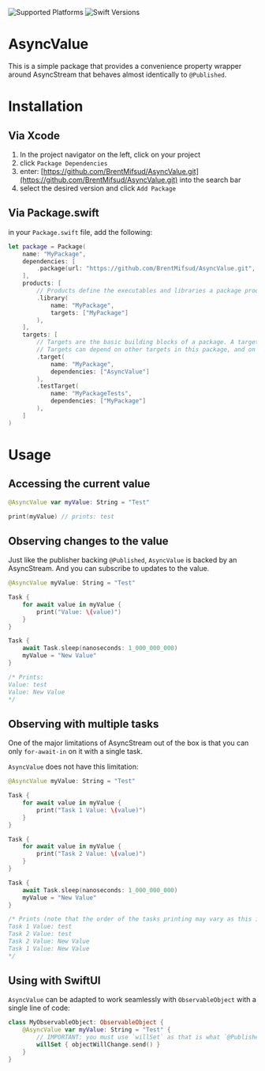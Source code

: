 ![Supported Platforms](https://img.shields.io/static/v1?label=Supported%20Platforms&message=iOS%20|%20macOS%20|%20tvOS%20|%20watchOS%20|%20linux&color=red&style=flat&logo=swift&labelColor=white) ![Swift Versions](https://img.shields.io/static/v1?label=Swift&message=5.5&color=red&style=flat&logo=swift&labelColor=white)

# AsyncValue

This is a simple package that provides a convenience property wrapper around AsyncStream that behaves almost identically to `@Published`.

# Installation

## Via Xcode

1. In the project navigator on the left, click on your project
2. click `Package Dependencies`
3. enter: [https://github.com/BrentMifsud/AsyncValue.git](https://github.com/BrentMifsud/AsyncValue.git) into the search bar
4. select the desired version and click `Add Package`

## Via Package.swift

in your `Package.swift` file, add the following:

```swift
let package = Package(
    name: "MyPackage",
    dependencies: [
        .package(url: "https://github.com/BrentMifsud/AsyncValue.git", from: .init(1, 0, 0))
    ],
    products: [
        // Products define the executables and libraries a package produces, and make them visible to other packages.
        .library(
            name: "MyPackage",
            targets: ["MyPackage"]
        ),
    ],
    targets: [
        // Targets are the basic building blocks of a package. A target can define a module or a test suite.
        // Targets can depend on other targets in this package, and on products in packages this package depends on.
        .target(
            name: "MyPackage",
            dependencies: ["AsyncValue"]
        ),
        .testTarget(
            name: "MyPackageTests",
            dependencies: ["MyPackage"]
        ),
    ]
)
```

# Usage

## Accessing the current value

```swift
@AsyncValue var myValue: String = "Test"

print(myValue) // prints: test
```

## Observing changes to the value

Just like the publisher backing `@Published`, `AsyncValue` is backed by an AsyncStream. And you can subscribe to updates to the value.

```swift
@AsyncValue myValue: String = "Test"

Task {
    for await value in myValue {
        print("Value: \(value)")
    }
}

Task {
    await Task.sleep(nanoseconds: 1_000_000_000)
    myValue = "New Value"
}

/* Prints:
Value: test
Value: New Value
*/
```

## Observing with multiple tasks

One of the major limitations of AsyncStream out of the box is that you can only `for-await-in` on it with a single task.

`AsyncValue` does not have this limitation:

```swift
@AsyncValue myValue: String = "Test"

Task {
    for await value in myValue {
        print("Task 1 Value: \(value)")
    }
}

Task {
    for await value in myValue {
        print("Task 2 Value: \(value)")
    }
}

Task {
    await Task.sleep(nanoseconds: 1_000_000_000)
    myValue = "New Value"
}

/* Prints (note that the order of the tasks printing may vary as this is happening asyncronously):
Task 1 Value: test
Task 2 Value: test
Task 2 Value: New Value
Task 1 Value: New Value
*/
```

## Using with SwiftUI

`AsyncValue` can be adapted to work seamlessly with `ObservableObject` with a single line of code:

```swift
class MyObservableObject: ObservableObject {
    @AsyncValue var myValue: String = "Test" {
        // IMPORTANT: you must use `willSet` as that is what `@Published` uses under the hood
        willSet { objectWillChange.send() }
    }
}
```
